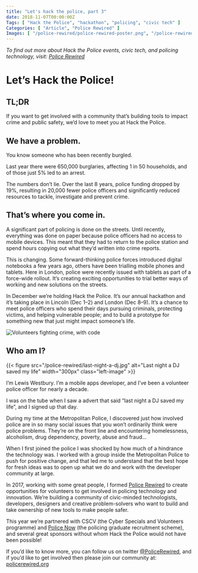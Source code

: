 ```yaml
---
title: "Let's hack the police, part 3"
date: 2018-11-07T00:00:00Z
Tags: [ "Hack the Police", "hackathon", "policing", "civic tech" ]
Categories: [ "Article", "Police Rewired" ]
Images: [ "/police-rewired/police-rewired-poster.png", "/police-rewired/last-night-a-dj.jpg" ]
---
```


*To find out more about Hack the Police events, civic tech, and policing technology, visit: [Police Rewired](https://policerewired.org)*

# Let’s Hack the Police!

## TL;DR

If you want to get involved with a community that’s building tools to impact crime and public safety, we’d love to meet you at Hack the Police.

## We have a problem.

You know someone who has been recently burgled.

Last year there were 650,000 burglaries, affecting 1 in 50 households, and of those just 5% led to an arrest.

The numbers don’t lie. Over the last 8 years, police funding dropped by 19%, resulting in 20,000 fewer police officers and significantly reduced resources to tackle, investigate and prevent crime.

## That’s where you come in.

A significant part of policing is done on the streets. Until recently, everything was done on paper because police officers had no access to mobile devices. This meant that they had to return to the police station and spend hours copying out what they’d written into crime reports.

This is changing. Some forward-thinking police forces introduced digital notebooks a few years ago, others have been trialling mobile phones and tablets. Here in London, police were recently issued with tablets as part of a force-wide rollout. It’s creating exciting opportunities to trial better ways of working and new solutions on the streets.

In December we’re holding Hack the Police. It’s our annual hackathon and it’s taking place in Lincoln (Dec 1–2) and London (Dec 8–9). It’s a chance to meet police officers who spend their days pursuing criminals, protecting victims, and helping vulnerable people; and to build a prototype for something new that just might impact someone’s life.

![Volunteers fighting crime, with code](/police-rewired/police-rewired-poster.png)

## Who am I?

{{< figure src="/police-rewired/last-night-a-dj.jpg" alt="Last night a DJ saved my life" width="300px" class="left-image" >}}

I’m Lewis Westbury. I’m a mobile apps developer, and I’ve been a volunteer police officer for nearly a decade.

I was on the tube when I saw a advert that said “last night a DJ saved my life”, and I signed up that day.

During my time at the Metropolitan Police, I discovered just how involved police are in so many social issues that you won’t ordinarily think were police problems. They’re on the front line and encountering homelessness, alcoholism, drug dependency, poverty, abuse and fraud...

When I first joined the police I was shocked by how much of a hindrance the technology was. I worked with a group inside the Metropolitan Police to push for positive change, and that led me to understand that the best hope for fresh ideas was to open up what we do and work with the developer community at large.

In 2017, working with some great people, I formed [Police Rewired](https://policerewired.org) to create opportunities for volunteers to get involved in policing technology and innovation. We’re building a community of civic-minded technologists, developers, designers and creative problem-solvers who want to build and take ownership of new tools to make people safer.

This year we’re partnered with CSCV (the Cyber Specials and Volunteers programme) and [Police Now](https://www.policenow.org.uk/) (the policing graduate recruitment scheme), and several great sponsors without whom Hack the Police would not have been possible!

If you’d like to know more, you can follow us on twitter [@PoliceRewired](https://twitter.com/policerewired), and if you’d like to get involved then please join our community at: [policerewired.org](https://policerewired.org)

